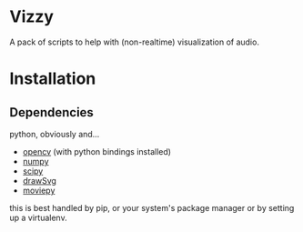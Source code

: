 Vizzy
=====

A pack of scripts to help with (non-realtime) visualization of audio.


Installation
============

Dependencies
------------

python, obviously and…

- [opencv](https://opencv.org/) (with python bindings installed)
- [numpy](http://www.numpy.org/)
- [scipy](https://www.scipy.org/)
- [drawSvg](https://pypi.org/project/drawSvg/)
- [moviepy](https://zulko.github.io/moviepy/)

this is best handled by pip, or your system's package manager or by setting up
a virtualenv.
